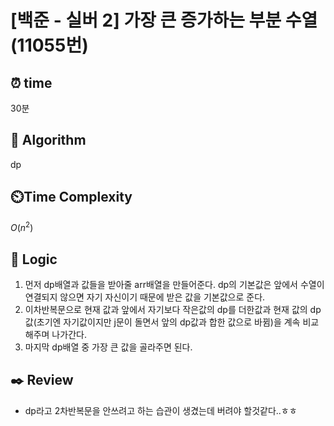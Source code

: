 # [백준 - 실버 2] 가장 큰 증가하는 부분 수열 (11055번)

## ⏰ **time**

30분

## :pushpin: **Algorithm**

dp

## ⏲️**Time Complexity**

$O(n^2)$

## :round_pushpin: **Logic**

1. 먼저 dp배열과 값들을 받아줄 arr배열을 만들어준다. dp의 기본값은 앞에서 수열이 연결되지 않으면 자기 자신이기 때문에 받은 값을 기본값으로 준다.
2. 이차반복문으로 현재 값과 앞에서 자기보다 작은값의 dp를 더한값과 현재 값의 dp값(초기엔 자기값이지만 j문이 돌면서 앞의 dp값과 합한 값으로 바뀜)을 계속 비교해주며 나가간다.
3. 마지막 dp배열 중 가장 큰 값을 골라주면 된다.

## :black_nib: **Review**

- dp라고 2차반복문을 안쓰려고 하는 습관이 생겼는데 버려야 할것같다..ㅎㅎ
